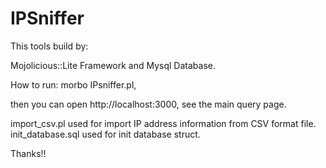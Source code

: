 IPSniffer
=========================

This tools build by:

  Mojolicious::Lite Framework and Mysql Database.



How to run:
morbo IPsniffer.pl,

then you can open http://localhost:3000, see the main query page.


import_csv.pl used for import IP address information from CSV format file.
init_database.sql used for init database struct.


Thanks!!


